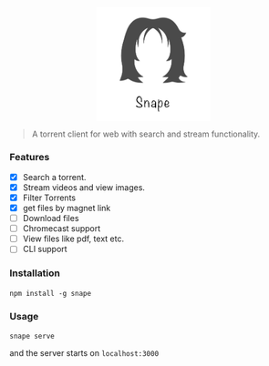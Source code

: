 <p align="center">
  <img src="./snape.png" align="center" alt="" width="200"/>
</p>

> A torrent client for web with search and stream functionality.

### Features
- [x] Search a torrent. 
- [x] Stream videos and view images.
- [x] Filter Torrents
- [x] get files by magnet link
- [ ] Download files 
- [ ] Chromecast support
- [ ] View files like pdf, text etc.
- [ ] CLI support

### Installation 

```
npm install -g snape
```

### Usage

```
snape serve
```

and the server starts on `localhost:3000`
